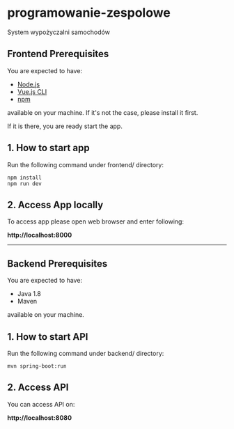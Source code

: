 # programowanie-zespolowe
System wypożyczalni samochodów

## Frontend Prerequisites
You are expected to have:

- [Node.js](https://nodejs.org/en/)
- [Vue.js CLI](https://vuejs.org/v2/guide/installation.html#CLI)
- [npm](https://www.npmjs.com/)

available on your machine. If it's not the case, please install it first.

If it is there, you are ready start the app.

## 1. How to start app

Run the following command under frontend/ directory:

```
npm install
npm run dev
```

## 2. Access App locally
To access app please open web browser and enter following:

  **http://localhost:8000**

__________________________________________________________________________________

## Backend Prerequisites
You are expected to have:

- Java 1.8
- Maven

available on your machine.

## 1. How to start API

Run the following command under backend/ directory:

```
mvn spring-boot:run
```

## 2. Access API
You can access API on:

  **http://localhost:8080**